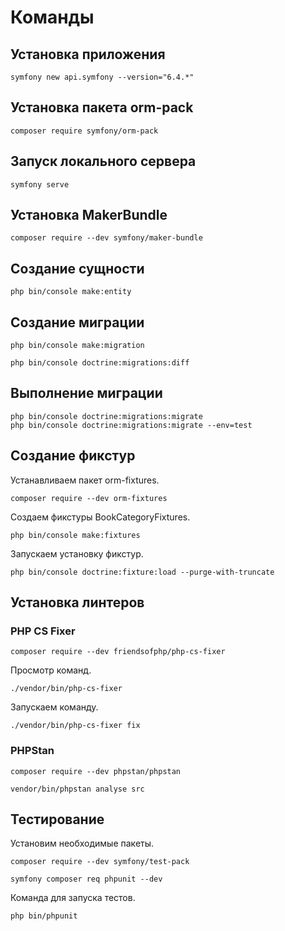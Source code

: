 # Команды

## Установка приложения

```
symfony new api.symfony --version="6.4.*"
```

## Установка пакета orm-pack

```
composer require symfony/orm-pack
```


## Запуск локального сервера

```
symfony serve
```

## Установка MakerBundle

```
composer require --dev symfony/maker-bundle
```

## Создание сущности

```
php bin/console make:entity
```

## Создание миграции

```
php bin/console make:migration
```

```
php bin/console doctrine:migrations:diff
```

## Выполнение миграции

```
php bin/console doctrine:migrations:migrate
php bin/console doctrine:migrations:migrate --env=test
```

## Создание фикстур

Устанавливаем пакет orm-fixtures.

```
composer require --dev orm-fixtures
```

Создаем фикстуры BookCategoryFixtures.

```
php bin/console make:fixtures
```

Запускаем установку фикстур.

```
php bin/console doctrine:fixture:load --purge-with-truncate
```

## Установка линтеров

### PHP CS Fixer

```
composer require --dev friendsofphp/php-cs-fixer
```

Просмотр команд.

```
./vendor/bin/php-cs-fixer
```

Запускаем команду.

```
./vendor/bin/php-cs-fixer fix
```

### PHPStan

```
composer require --dev phpstan/phpstan
```

```
vendor/bin/phpstan analyse src
```

## Тестирование

Установим необходимые пакеты.

```
composer require --dev symfony/test-pack

symfony composer req phpunit --dev
```

Команда для запуска тестов.

```
php bin/phpunit
```